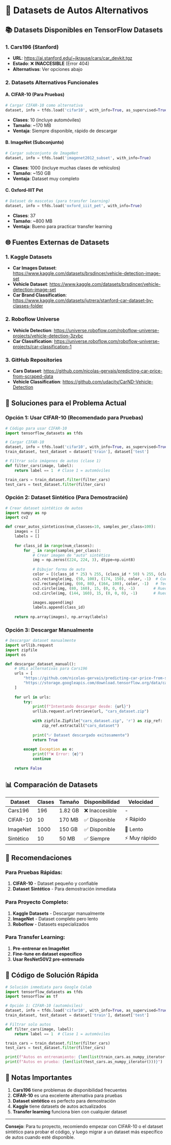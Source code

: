 # 🚗 Datasets de Autos Alternativos

## 📚 Datasets Disponibles en TensorFlow Datasets

### **1. Cars196 (Stanford)**
- **URL**: https://ai.stanford.edu/~jkrause/cars/car_devkit.tgz
- **Estado**: ❌ **INACCESIBLE** (Error 404)
- **Alternativas**: Ver opciones abajo

### **2. Datasets Alternativos Funcionales**

#### **A. CIFAR-10 (Para Pruebas)**
```python
# Cargar CIFAR-10 como alternativa
dataset, info = tfds.load('cifar10', with_info=True, as_supervised=True)
```
- **Clases**: 10 (incluye automóviles)
- **Tamaño**: ~170 MB
- **Ventaja**: Siempre disponible, rápido de descargar

#### **B. ImageNet (Subconjunto)**
```python
# Cargar subconjunto de ImageNet
dataset, info = tfds.load('imagenet2012_subset', with_info=True)
```
- **Clases**: 1000 (incluye muchas clases de vehículos)
- **Tamaño**: ~150 GB
- **Ventaja**: Dataset muy completo

#### **C. Oxford-IIIT Pet**
```python
# Dataset de mascotas (para transfer learning)
dataset, info = tfds.load('oxford_iiit_pet', with_info=True)
```
- **Clases**: 37
- **Tamaño**: ~800 MB
- **Ventaja**: Bueno para practicar transfer learning

## 🌐 Fuentes Externas de Datasets

### **1. Kaggle Datasets**
- **Car Images Dataset**: https://www.kaggle.com/datasets/brsdincer/vehicle-detection-image-set
- **Vehicle Dataset**: https://www.kaggle.com/datasets/brsdincer/vehicle-detection-image-set
- **Car Brand Classification**: https://www.kaggle.com/datasets/jutrera/stanford-car-dataset-by-classes-folder

### **2. Roboflow Universe**
- **Vehicle Detection**: https://universe.roboflow.com/roboflow-universe-projects/vehicle-detection-3zvbc
- **Car Classification**: https://universe.roboflow.com/roboflow-universe-projects/car-classification-1

### **3. GitHub Repositories**
- **Cars Dataset**: https://github.com/nicolas-gervais/predicting-car-price-from-scraped-data
- **Vehicle Classification**: https://github.com/udacity/CarND-Vehicle-Detection

## 🔧 Soluciones para el Problema Actual

### **Opción 1: Usar CIFAR-10 (Recomendado para Pruebas)**
```python
# Código para usar CIFAR-10
import tensorflow_datasets as tfds

# Cargar CIFAR-10
dataset, info = tfds.load('cifar10', with_info=True, as_supervised=True)
train_dataset, test_dataset = dataset['train'], dataset['test']

# Filtrar solo imágenes de autos (clase 1)
def filter_cars(image, label):
    return label == 1  # Clase 1 = automóviles

train_cars = train_dataset.filter(filter_cars)
test_cars = test_dataset.filter(filter_cars)
```

### **Opción 2: Dataset Sintético (Para Demostración)**
```python
# Crear dataset sintético de autos
import numpy as np
import cv2

def crear_autos_sinteticos(num_classes=10, samples_per_class=100):
    images = []
    labels = []
    
    for class_id in range(num_classes):
        for _ in range(samples_per_class):
            # Crear imagen de "auto" sintético
            img = np.zeros((224, 224, 3), dtype=np.uint8)
            
            # Dibujar forma de auto
            color = [(class_id * 25) % 255, (class_id * 50) % 255, (class_id * 75) % 255]
            cv2.rectangle(img, (50, 100), (174, 150), color, -1)  # Cuerpo del auto
            cv2.rectangle(img, (60, 80), (164, 100), color, -1)   # Techo del auto
            cv2.circle(img, (80, 160), 15, (0, 0, 0), -1)        # Rueda 1
            cv2.circle(img, (144, 160), 15, (0, 0, 0), -1)       # Rueda 2
            
            images.append(img)
            labels.append(class_id)
    
    return np.array(images), np.array(labels)
```

### **Opción 3: Descargar Manualmente**
```python
# Descargar dataset manualmente
import urllib.request
import zipfile
import os

def descargar_dataset_manual():
    # URLs alternativas para Cars196
    urls = [
        "https://github.com/nicolas-gervais/predicting-car-price-from-scraped-data/raw/master/picture-dataset.zip",
        "https://storage.googleapis.com/download.tensorflow.org/data/cars196.zip"
    ]
    
    for url in urls:
        try:
            print(f"Intentando descargar desde: {url}")
            urllib.request.urlretrieve(url, "cars_dataset.zip")
            
            with zipfile.ZipFile("cars_dataset.zip", 'r') as zip_ref:
                zip_ref.extractall("cars_dataset")
            
            print("✅ Dataset descargado exitosamente")
            return True
            
        except Exception as e:
            print(f"❌ Error: {e}")
            continue
    
    return False
```

## 📊 Comparación de Datasets

| Dataset | Clases | Tamaño | Disponibilidad | Velocidad |
|---------|--------|--------|----------------|-----------|
| Cars196 | 196 | 1.82 GB | ❌ Inaccesible | - |
| CIFAR-10 | 10 | 170 MB | ✅ Disponible | ⚡ Rápido |
| ImageNet | 1000 | 150 GB | ✅ Disponible | 🐌 Lento |
| Sintético | 10 | 50 MB | ✅ Siempre | ⚡ Muy rápido |

## 🎯 Recomendaciones

### **Para Pruebas Rápidas:**
1. **CIFAR-10** - Dataset pequeño y confiable
2. **Dataset Sintético** - Para demostración inmediata

### **Para Proyecto Completo:**
1. **Kaggle Datasets** - Descargar manualmente
2. **ImageNet** - Dataset completo pero lento
3. **Roboflow** - Datasets especializados

### **Para Transfer Learning:**
1. **Pre-entrenar en ImageNet**
2. **Fine-tune en dataset específico**
3. **Usar ResNet50V2 pre-entrenado**

## 🚀 Código de Solución Rápida

```python
# Solución inmediata para Google Colab
import tensorflow_datasets as tfds
import tensorflow as tf

# Opción 1: CIFAR-10 (automóviles)
dataset, info = tfds.load('cifar10', with_info=True, as_supervised=True)
train_dataset, test_dataset = dataset['train'], dataset['test']

# Filtrar solo autos
def filter_cars(image, label):
    return label == 1  # Clase 1 = automóviles

train_cars = train_dataset.filter(filter_cars)
test_cars = test_dataset.filter(filter_cars)

print(f"Autos en entrenamiento: {len(list(train_cars.as_numpy_iterator()))}")
print(f"Autos en prueba: {len(list(test_cars.as_numpy_iterator()))}")
```

## 📝 Notas Importantes

1. **Cars196** tiene problemas de disponibilidad frecuentes
2. **CIFAR-10** es una excelente alternativa para pruebas
3. **Dataset sintético** es perfecto para demostración
4. **Kaggle** tiene datasets de autos actualizados
5. **Transfer learning** funciona bien con cualquier dataset

---

**Consejo**: Para tu proyecto, recomiendo empezar con CIFAR-10 o el dataset sintético para probar el código, y luego migrar a un dataset más específico de autos cuando esté disponible.
